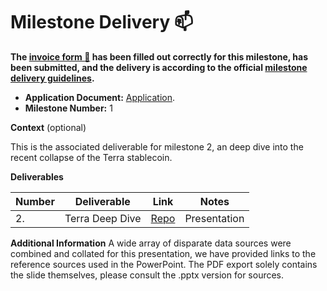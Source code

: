 # Milestone Delivery :mailbox:

**The [invoice form :pencil:](https://docs.google.com/forms/d/e/1FAIpQLSfmNYaoCgrxyhzgoKQ0ynQvnNRoTmgApz9NrMp-hd8mhIiO0A/viewform) has been filled out correctly for this milestone, has been submitted, and the delivery is according to the official [milestone delivery guidelines](https://github.com/w3f/Grants-Program/blob/master/docs/milestone-deliverables-guidelines.md).**

- **Application Document:** [Application](https://github.com/w3f/Grants-Program/blob/master/applications/stardust.md).
- **Milestone Number:** 1

**Context** (optional)

This is the associated deliverable for milestone 2, an deep dive into the recent collapse of the Terra stablecoin.

**Deliverables**

| Number | Deliverable                      | Link                                                                | Notes        |
| ------ | -------------------------------- | ------------------------------------------------------------------- | ------------ |
| 2.     | Terra Deep Dive | [Repo](https://github.com/adit313/TerraDeepDive) | Presentation |

**Additional Information**
A wide array of disparate data sources were combined and collated for this presentation, we have provided links to the reference sources used in the PowerPoint. The PDF export solely contains the slide themselves, please consult the .pptx version for sources.
